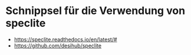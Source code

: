 # Schnippsel für die Verwendung von speclite

- https://speclite.readthedocs.io/en/latest/#
- https://github.com/desihub/speclite
